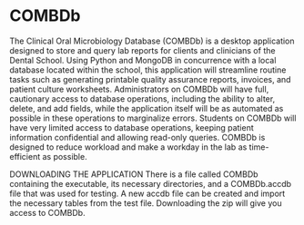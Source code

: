 # COMBDb
The Clinical Oral Microbiology Database (COMBDb) is a desktop application designed to store and query lab reports for clients and clinicians of the Dental School. Using Python and MongoDB in concurrence with a local database located within the school, this application will streamline routine tasks such as generating printable quality assurance reports, invoices, and patient culture worksheets. Administrators on COMBDb will have full, cautionary access to database operations, including the ability to alter, delete, and add fields, while the application itself will be as automated as possible in these operations to marginalize errors. Students on COMBDb will have very limited access to database operations, keeping patient information confidential and allowing read-only queries. COMBDb is designed to reduce workload and make a workday in the lab as time-efficient as possible.

DOWNLOADING THE APPLICATION
There is a file called COMBDb containing the executable, its necessary directories, and a COMBDb.accdb file that was used for testing. A new accdb file can be created and import the necessary tables from the test file. Downloading the zip will give you access to COMBDb.
